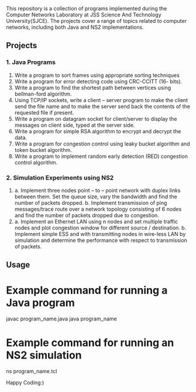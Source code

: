 This repository is a collection of programs implemented during the Computer Networks Laboratory at JSS Science And Technology University(SJCE). The projects cover a range of topics related to computer networks, including both Java and NS2 implementations.

## Projects

### 1. Java Programs

1. Write a program to sort frames using appropriate sorting techniques 
2. Write a program for error detecting code using CRC-CCITT (16- bits). 
3. Write a program to find the shortest path between vertices using bellman-ford algorithm.
4. Using TCP/IP sockets, write a client – server program to make the client send the file name and to make the server send back the contents of the requested file if present.
5. Write a program on datagram socket for client/server to display the messages on client side, typed at the server side.
6. Write a program for simple RSA algorithm to encrypt and decrypt the data.
7. Write a program for congestion control using leaky bucket algorithm
and token bucket algorithm.
8. Write a program to implement random early detection (RED)
congestion control algorithm.

### 2. Simulation Experiments using NS2

1. a. Implement three nodes point – to – point network with duplex links between them. Set the queue size, vary the bandwidth and find the number of packets dropped.
   b. Implement transmission of ping messages/trace route over a network topology consisting of 6 nodes and find the number of packets dropped due to congestion.
2. a. Implement an Ethernet LAN using n nodes and set multiple traffic nodes and plot congestion window for different source / destination.
   b. Implement simple ESS and with transmitting nodes in wire-less LAN by simulation and determine the performance with respect to transmission of packets.

## Usage

# Example command for running a Java program
javac program_name.java
java program_name

# Example command for running an NS2 simulation
ns program_name.tcl

Happy Coding:)
